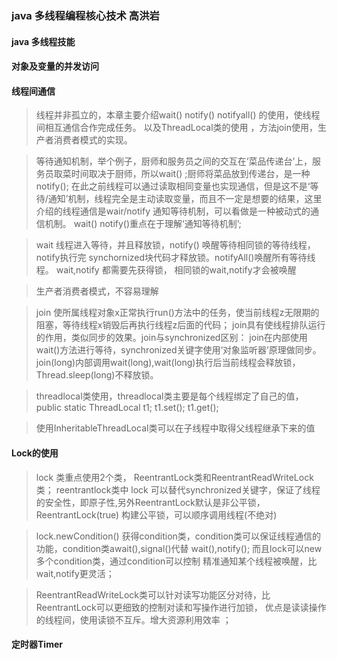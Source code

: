 ### java 多线程编程核心技术 高洪岩
#### java 多线程技能
#### 对象及变量的并发访问
#### 线程间通信
> 线程并非孤立的，本章主要介绍wait() notify() notifyall() 的使用，使线程间相互通信合作完成任务。 以及ThreadLocal类的使用 ，方法join使用，生产者消费者模式的实现。

> 等待通知机制，举个例子，厨师和服务员之间的交互在‘菜品传递台’上，服务员取菜时间取决于厨师，所以wait() ;厨师将菜品放到传递台，是一种notify(); 在此之前线程可以通过读取相同变量也实现通信，但是这不是‘等待/通知’机制，线程完全是主动读取变量，而且不一定是想要的结果，这里介绍的线程通信是wair/notify 通知等待机制，可以看做是一种被动式的通信机制。 wait() notify()重点在于理解‘通知等待机制’;

> wait 线程进入等待，并且释放锁，notify() 唤醒等待相同锁的等待线程，notify执行完 synchornized块代码才释放锁。notifyAll()唤醒所有等待线程。 wait,notify 都需要先获得锁， 相同锁的wait,notify才会被唤醒

> 生产者消费者模式，不容易理解

> join 使所属线程对象x正常执行run()方法中的任务，使当前线程z无限期的阻塞，等待线程x销毁后再执行线程z后面的代码； join具有使线程排队运行的作用，类似同步的效果。join与synchronized区别： join在内部使用wait()方法进行等待，synchronized关键字使用‘对象监听器’原理做同步。join(long)内部调用wait(long),wait(long)执行后当前线程会释放锁，Thread.sleep(long)不释放锁。

> threadlocal类使用，threadlocal类主要是每个线程绑定了自己的值， public static ThreadLocal t1; t1.set(); t1.get();

> 使用InheritableThreadLocal类可以在子线程中取得父线程继承下来的值

#### Lock的使用
> lock 类重点使用2个类， ReentrantLock类和ReentrantReadWriteLock类； reentrantlock类中 lock 可以替代synchronized关键字，保证了线程的安全性，即原子性,另外ReentrantLock默认是非公平锁，ReentrantLock(true) 构建公平锁，可以顺序调用线程(不绝对)

> lock.newCondition() 获得condition类，condition类可以保证线程通信的功能，condition类await(),signal()代替 wait(),notify(); 而且lock可以new多个condition类，通过condition可以控制
精准通知某个线程被唤醒，比wait,notify更灵活；  

> ReentrantReadWriteLock类可以针对读写功能区分对待，比ReentrantLock可以更细致的控制对读和写操作进行加锁，
优点是读读操作的线程间，使用读锁不互斥。增大资源利用效率 ； 
#### 定时器Timer
